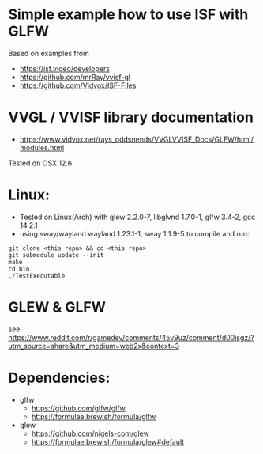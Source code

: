 # Simple example how to use ISF with GLFW
Based on examples from
- https://isf.video/developers
- https://github.com/mrRay/vvisf-gl
- https://github.com/Vidvox/ISF-Files

# VVGL / VVISF library documentation
- https://www.vidvox.net/rays_oddsnends/VVGLVVISF_Docs/GLFW/html/modules.html

Tested on OSX 12.6

# Linux:
- Tested on Linux(Arch) with glew 2.2.0-7, libglvnd 1.7.0-1, glfw 3.4-2, gcc 14.2.1
- using sway/wayland wayland 1.23.1-1, sway 1:1.9-5
to compile and run:
```
git clone <this repo> && cd <this repo>
git submodule update --init
make
cd bin
./TestExecutable
```

# GLEW & GLFW
see https://www.reddit.com/r/gamedev/comments/45v9uz/comment/d00jsgz/?utm_source=share&utm_medium=web2x&context=3

# Dependencies:
- glfw
  - https://github.com/glfw/glfw
  - https://formulae.brew.sh/formula/glfw
- glew
  - https://github.com/nigels-com/glew
  - https://formulae.brew.sh/formula/glew#default
